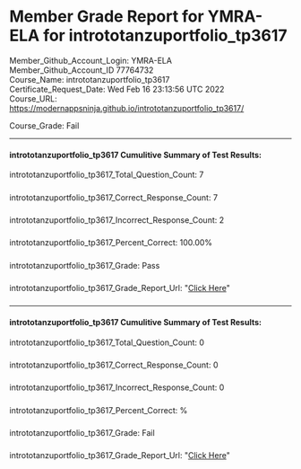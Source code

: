 # Member Grade Report for YMRA-ELA for intrototanzuportfolio_tp3617  
   
Member_Github_Account_Login: YMRA-ELA  
Member_Github_Account_ID 77764732  
Course_Name: intrototanzuportfolio_tp3617  
Certificate_Request_Date: Wed Feb 16 23:13:56 UTC 2022  
Course_URL: https://modernappsninja.github.io/intrototanzuportfolio_tp3617/  
   
Course_Grade: Fail
   
---  
#### intrototanzuportfolio_tp3617 Cumulitive Summary of Test Results:  
intrototanzuportfolio_tp3617_Total_Question_Count: 7
#####  
intrototanzuportfolio_tp3617_Correct_Response_Count: 7
#####  
intrototanzuportfolio_tp3617_Incorrect_Response_Count: 2
#####  
intrototanzuportfolio_tp3617_Percent_Correct: 100.00%
#####  
intrototanzuportfolio_tp3617_Grade: Pass
#####  
intrototanzuportfolio_tp3617_Grade_Report_Url: "[Click Here](https://github.com/modernappsninjas/YMRA-ELA/blob/main/static/userdata/courses/intrototanzuportfolio_tp3617/grade_report.pr145.intrototanzuportfolio_tp3617.md)"
#####  
#####  
---  
#### intrototanzuportfolio_tp3617 Cumulitive Summary of Test Results:  
intrototanzuportfolio_tp3617_Total_Question_Count: 0  
#####  
intrototanzuportfolio_tp3617_Correct_Response_Count: 0  
#####  
intrototanzuportfolio_tp3617_Incorrect_Response_Count: 0 
#####  
intrototanzuportfolio_tp3617_Percent_Correct: %  
#####  
intrototanzuportfolio_tp3617_Grade: Fail  
#####  
intrototanzuportfolio_tp3617_Grade_Report_Url: "[Click Here](https://github.com/modernappsninjas/YMRA-ELA/blob/main/static/userdata/courses/intrototanzuportfolio_tp3617/grade_report.pr149.intrototanzuportfolio_tp3617.md)"
#####  
